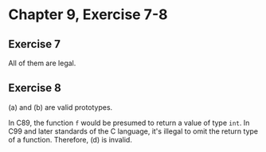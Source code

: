 # Chapter 9, Exercise 7-8

## Exercise 7

All of them are legal.

## Exercise 8

\(a\) and \(b\) are valid prototypes.

In C89, the function `f` would be presumed to return a value of type `int`. In
C99 and later standards of the C language, it's illegal to omit the return type
of a function. Therefore, \(d\) is invalid.
